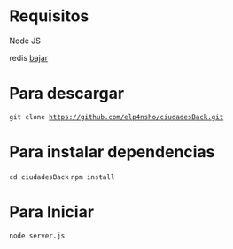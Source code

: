 # Requisitos

Node JS

redis <a href="https://github.com/microsoftarchive/redis/releases/tag/win-3.2.100" >bajar</a>


# Para descargar

<code>git clone https://github.com/elp4nsho/ciudadesBack.git</code>

# Para instalar dependencias

<code>cd ciudadesBack</code>
<code>npm install</code>

# Para Iniciar

<code>node server.js</code>

